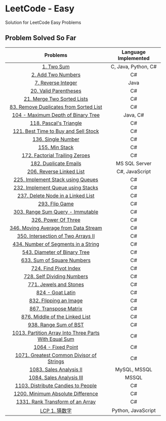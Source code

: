 # LeetCode - Easy

Solution for LeetCode Easy Problems

## Problem Solved So Far

|                                                                  Problems                                                                  | Language Implemented |
| :----------------------------------------------------------------------------------------------------------------------------------------: | :------------------: |
|                                            [1. Two Sum](https://leetcode.com/problems/two-sum/)                                            | C, Java, Python, C#  |
|                                  [2. Add Two Numbers](https://leetcode-cn.com/problems/add-two-numbers/)                                   |          C#          |
|                                  [7. Reverse Integer](https://leetcode-cn.com/problems/reverse-integer/)                                   |         Java         |
|                                [20. Valid Parentheses](https://leetcode-cn.com/problems/valid-parentheses/)                                |          C#          |
|                           [21. Merge Two Sorted Lists](https://leetcode-cn.com/problems/merge-two-sorted-lists/)                           |          C#          |
|               [83. Remove Duplicates from Sorted List](https://leetcode-cn.com/problems/remove-duplicates-from-sorted-list/)               |          C#          |
|                      [104 - Maximum Depth of Binary Tree](https://leetcode.com/problems/maximum-depth-of-binary-tree)                      |       Java, C#       |
|                                [118. Pascal's Triangle](https://leetcode-cn.com/problems/pascals-triangle/)                                |          C#          |
|                 [121. Best Time to Buy and Sell Stock](https://leetcode-cn.com/problems/best-time-to-buy-and-sell-stock/)                  |          C#          |
|                                   [136. Single Number](https://leetcode-cn.com/problems/single-number/)                                    |          C#          |
|                                       [155. Min Stack](https://leetcode-cn.com/problems/min-stack/)                                        |          C#          |
|                       [172. Factorial Trailing Zeroes](https://leetcode-cn.com/problems/factorial-trailing-zeroes/)                        |          C#          |
|                                [182. Duplicate Emails](https://leetcode-cn.com/problems/duplicate-emails/)                                 |    MS SQL Server     |
|                             [206. Reverse Linked List](https://leetcode-cn.com/problems/reverse-linked-list/)                              |    C#, JavaScript    |
|                    [225. Implement Stack using Queues](https://leetcode-cn.com/problems/implement-stack-using-queues/)                     |          C#          |
|                    [232. Implement Queue using Stacks](https://leetcode-cn.com/problems/implement-queue-using-stacks/)                     |          C#          |
|                    [237. Delete Node in a Linked List](https://leetcode-cn.com/problems/delete-node-in-a-linked-list/)                     |          C#          |
|                                       [293. Flip Game](https://leetcode-cn.com/problems/flip-game/)                                        |          C#          |
|                      [303. Range Sum Query - Immutable](https://leetcode-cn.com/problems/range-sum-query-immutable/)                       |          C#          |
|                                  [326. Power Of Three](https://leetcode-cn.com/problems/power-of-three/)                                   |          C#          |
|                 [346. Moving Average from Data Stream](https://leetcode-cn.com/problems/moving-average-from-data-stream/)                  |          C#          |
|                   [350. Intersection of Two Arrays II](https://leetcode-cn.com/problems/intersection-of-two-arrays-ii/)                    |          C#          |
|                  [434. Number of Segments in a String](https://leetcode-cn.com/problems/number-of-segments-in-a-string/)                   |          C#          |
|                         [543. Diameter of Binary Tree](https://leetcode-cn.com/problems/diameter-of-binary-tree/)                          |          C#          |
|                           [633. Sum of Square Numbers](https://leetcode-cn.com/problems/sum-of-square-numbers/)                            |          C#          |
|                                [724. Find Pivot Index](https://leetcode-cn.com/problems/find-pivot-index/)                                 |          C#          |
|                           [728. Self Dividing Numbers](https://leetcode-cn.com/problems/self-dividing-numbers/)                            |          C#          |
|                               [771. Jewels and Stones](https://leetcode-cn.com/problems/jewels-and-stones/)                                |          C#          |
|                                      [824 - Goat Latin](https://leetcode-cn.com/problems/goat-latin/)                                      |          C#          |
|                               [832. Flipping an Image](https://leetcode-cn.com/problems/flipping-an-image/)                                |          C#          |
|                                [867. Transpose Matrix](https://leetcode-cn.com/problems/transpose-matrix/)                                 |          C#          |
|                       [876. Middle of the Linked List](https://leetcode-cn.com/problems/middle-of-the-linked-list/)                        |          C#          |
|                                [938. Range Sum of BST](https://leetcode-cn.com/problems/range-sum-of-bst/)                                 |          C#          |
| [1013. Partition Array Into Three Parts With Equal Sum](https://leetcode-cn.com/problems/partition-array-into-three-parts-with-equal-sum/) |          C#          |
|                                    [1064 - Fixed Point](https://leetcode-cn.com/problems/fixed-point/)                                     |          C#          |
|              [1071. Greatest Common Divisor of Strings](https://leetcode-cn.com/problems/greatest-common-divisor-of-strings/)              |          C#          |
|                               [1083. Sales Analysis II](https://leetcode-cn.com/problems/sales-analysis-ii/)                               |     MySQL, MSSQL     |
|                              [1084. Sales Analysis III](https://leetcode-cn.com/problems/sales-analysis-iii/)                              |        MSSQL         |
|                    [1103. Distribute Candies to People](https://leetcode-cn.com/problems/distribute-candies-to-people/)                    |          C#          |
|                     [1200. Minimum Absolute Difference](https://leetcode-cn.com/problems/minimum-absolute-difference/)                     |          C#          |
|                      [1331. Rank Transform of an Array](https://leetcode-cn.com/problems/rank-transform-of-an-array/)                      |          C#          |
|                                      [LCP 1. 猜数字](https://leetcode-cn.com/problems/guess-numbers/)                                      |  Python, JavaScript  |

